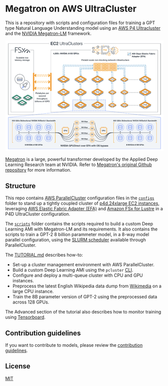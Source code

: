 # Megatron on AWS UltraCluster

This is a repository with scripts and configuration files for training a GPT type Natural Language Understanding model using an [AWS P4 Ultracluster](https://pages.awscloud.com/amazon-ec2-p4d.html) and the [NVIDIA Megatron-LM](https://github.com/NVIDIA/Megatron-LM) framework.

![p4d ultracluster](./ultra.png)

[Megatron](https://arxiv.org/pdf/1909.08053.pdf) is a large, powerful transformer developed by the Applied Deep Learning Research team at NVIDIA. Refer to [Megatron's original Github repository](https://github.com/NVIDIA/Megatron-LM) for more information.

## Structure

This repo contains [AWS ParallelCluster](https://aws.amazon.com/hpc/parallelcluster/) configuration files in the [`configs`](./configs) folder to stand up a tightly coupled cluster of [p4d.24xlarge EC2 instances](https://aws.amazon.com/ec2/instance-types/p4/), leveraging [AWS Elastic Fabric Adapter (EFA)](https://aws.amazon.com/hpc/efa/) and [Amazon FSx for Lustre](https://aws.amazon.com/fsx/lustre/) in a P4D UltraCluster configuration. 

The [`scripts`](./scripts) folder contains the scripts required to build a custom Deep Learning AMI with Megatron-LM and its requirements. It also contains the scripts to train a GPT-2 8 billion parammeter model, in a 8-way model parallel configuration, using the [SLURM scheduler](https://docs.aws.amazon.com/parallelcluster/latest/ug/schedulers.slurm.html) available through ParallelCluster. 

The [TUTORIAL.md](TUTORIAL.md) describes how-to:
 - Set-up a cluster management environment with AWS ParallelCluster.
 - Build a custom Deep Learning AMI using the `pcluster` [CLI](https://docs.aws.amazon.com/parallelcluster/latest/ug/commands.html).
 - Configure and deploy a multi-queue cluster with CPU and GPU instances.
 - Preprocess the latest English Wikipedia data dump from [Wikimedia](https://www.wikimedia.org/) on a large CPU instance.
 - Train the 8B parameter version of GPT-2 using the preprocessed data across 128 GPUs. 

The Advanced section of the tutorial also describes how to monitor training using [Tensorboard](https://www.tensorflow.org/tensorboard).

## Contribution guidelines

If you want to contribute to models, please review the [contribution guidelines](CONTRIBUTING.md).

## License

[MIT](LICENSE)
